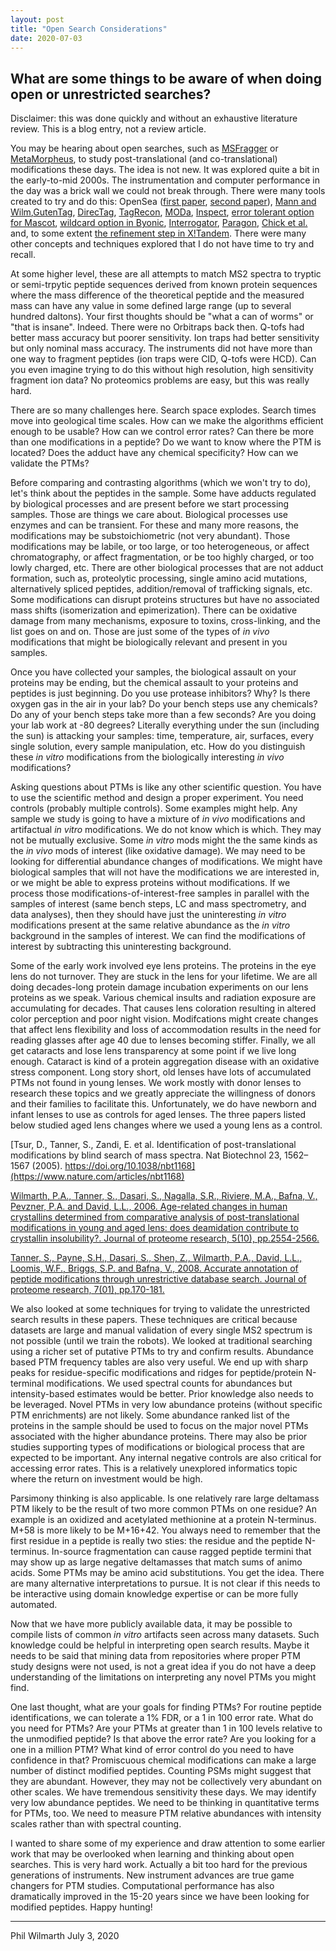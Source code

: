 ```yaml
---
layout: post
title: "Open Search Considerations"
date: 2020-07-03
---
```


## What are some things to be aware of when doing open or unrestricted searches?

Disclaimer: this was done quickly and without an exhaustive literature review. This is a blog entry, not a review article.

You may be hearing about open searches, such as [MSFragger](https://www.nature.com/articles/nmeth.4256) or [MetaMorpheus](https://pubs.acs.org/doi/abs/10.1021/acs.jproteome.7b00873), to study post-translational (and co-translational) modifications these days. The idea is not new. It was explored quite a bit in the early-to-mid 2000s. The instrumentation and computer performance in the day was a brick wall we could not break through. There were many tools created to try and do this: OpenSea ([first paper](https://pubs.acs.org/doi/abs/10.1021/pr049781j), [second paper](https://pubs.acs.org/doi/abs/10.1021/ac035258x)), [Mann and Wilm](https://pubs.acs.org/doi/pdf/10.1021/ac00096a002),[GutenTag](https://pubs.acs.org/doi/abs/10.1021/ac0347462), [DirecTag](https://pubs.acs.org/doi/abs/10.1021/pr800154p), [TagRecon](https://pubs.acs.org/doi/abs/10.1021/pr900850m), [MODa](https://www.mcponline.org/content/11/4/M111.010199.short), [Inspect](https://pubs.acs.org/doi/abs/10.1021/ac050102d), [error tolerant option for Mascot](https://onlinelibrary.wiley.com/doi/abs/10.1002/1615-9861(200210)2:10%3C1426::AID-PROT1426%3E3.0.CO;2-5), [wildcard option in Byonic](https://currentprotocols.onlinelibrary.wiley.com/doi/abs/10.1002/0471250953.bi1320s40), [Interrogator](https://pubs.acs.org/doi/abs/10.1021/ac0481046), [Paragon](https://www.mcponline.org/content/6/9/1638.short), [Chick et al.](https://www.nature.com/articles/nbt.3267/) and, to some extent [the refinement step in X!Tandem](https://onlinelibrary.wiley.com/doi/abs/10.1002/rcm.1198). There were many other concepts and techniques explored that I do not have time to try and recall.

At some higher level, these are all attempts to match MS2 spectra to tryptic or semi-trpytic peptide sequences derived from known protein sequences where the mass difference of the theoretical peptide and the measured mass can have any value in some defined large range (up to several hundred daltons). Your first thoughts should be "what a can of worms" or "that is insane". Indeed. There were no Orbitraps back then. Q-tofs had better mass accuracy but poorer sensitivity. Ion traps had better sensitivity but only nominal mass accuracy. The instruments did not have more than one way to fragment peptides (ion traps were CID, Q-tofs were HCD). Can you even imagine trying to do this without high resolution, high sensitivity fragment ion data? No proteomics problems are easy, but this was really hard.

There are so many challenges here. Search space explodes. Search times move into geological time scales. How can we make the algorithms efficient enough to be usable? How can we control error rates? Can there be more than one modifications in a peptide? Do we want to know where the PTM is located? Does the adduct have any chemical specificity? How can we validate the PTMs?  

Before comparing and contrasting algorithms (which we won't try to do), let's think about the peptides in the sample. Some have adducts regulated by biological processes and are present before we start processing samples. Those are things we care about. Biological processes use enzymes and can be transient. For these and many more reasons, the modifications may be substoichiometric (not very abundant). Those modifications may be labile, or too large, or too heterogeneous, or affect chromatography, or affect fragmentation, or be too highly charged, or too lowly charged, etc. There are other biological processes that are not adduct formation, such as, proteolytic processing, single amino acid mutations, alternatively spliced peptides, addition/removal of trafficking signals, etc. Some modifications can disrupt proteins structures but have no associated mass shifts (isomerization and epimerization). There can be oxidative damage from many mechanisms, exposure to toxins, cross-linking, and the list goes on and on. Those are just some of the types of _in vivo_ modifications that might be biologically relevant and present in you samples.

Once you have collected your samples, the biological assault on your proteins may be ending, but the chemical assault to your proteins and peptides is just beginning. Do you use protease inhibitors? Why? Is there oxygen gas in the air in your lab? Do your bench steps use any chemicals? Do any of your bench steps take more than a few seconds? Are you doing your lab work at -80 degrees? Literally everything under the sun (including the sun) is attacking your samples: time, temperature, air, surfaces, every single solution, every sample manipulation, etc. How do you distinguish these _in vitro_ modifications from the biologically interesting _in vivo_ modifications?

Asking questions about PTMs is like any other scientific question. You have to use the scientific method and design a proper experiment. You need controls (probably multiple controls). Some examples might help. Any sample we study is going to have a mixture of _in vivo_ modifications and artifactual _in vitro_ modifications. We do not know which is which. They may not be mutually exclusive. Some _in vitro_ mods might the the same kinds as the _in vivo_ mods of interest (like oxidative damage). We may need to be looking for differential abundance changes of modifications. We might have biological samples that will not have the modifications we are interested in, or we might be able to express proteins without modifications. If we process those modifications-of-interest-free samples in parallel with the samples of interest (same bench steps, LC and mass spectrometry, and data analyses), then they should have just the uninteresting _in vitro_ modifications present at the same relative abundance as the _in vitro_ background in the samples of interest. We can find the modifications of interest by subtracting this uninteresting background.

Some of the early work involved eye lens proteins. The proteins in the eye lens do not turnover. They are stuck in the lens for your lifetime. We are all doing decades-long protein damage incubation experiments on our lens proteins as we speak. Various chemical insults and radiation exposure are accumulating for decades. That causes lens coloration resulting in altered color perception and poor night vision. Modifcations might create changes that affect lens flexibility and loss of accommodation results in the need for reading glasses after age 40 due to lenses becoming stiffer. Finally, we all get cataracts and lose lens transparency at some point if we live long enough. Cataract is kind of a protein aggregation disease with an oxidative stress component. Long story short, old lenses have lots of accumulated PTMs not found in young lenses. We work mostly with donor lenses to research these topics and we greatly appreciate the willingness of donors and their families to facilitate this. Unfortunately, we do have newborn and infant lenses to use as controls for aged lenses. The three papers listed below studied aged lens changes where we used a young lens as a control.     

[Tsur, D., Tanner, S., Zandi, E. et al. Identification of post-translational modifications by blind search of mass spectra. Nat Biotechnol 23, 1562–1567 (2005). https://doi.org/10.1038/nbt1168](https://www.nature.com/articles/nbt1168)

[Wilmarth, P.A., Tanner, S., Dasari, S., Nagalla, S.R., Riviere, M.A., Bafna, V., Pevzner, P.A. and David, L.L., 2006. Age-related changes in human crystallins determined from comparative analysis of post-translational modifications in young and aged lens: does deamidation contribute to crystallin insolubility?. Journal of proteome research, 5(10), pp.2554-2566.](https://pubs.acs.org/doi/10.1021/pr050473a)[](https://pubs.acs.org/doi/10.1021/pr050473a)[](https://pubs.acs.org/doi/10.1021/pr050473a)

[Tanner, S., Payne, S.H., Dasari, S., Shen, Z., Wilmarth, P.A., David, L.L., Loomis, W.F., Briggs, S.P. and Bafna, V., 2008. Accurate annotation of peptide modifications through unrestrictive database search. Journal of proteome research, 7(01), pp.170-181.](https://pubs.acs.org/doi/10.1021/pr070444v)

We also looked at some techniques for trying to validate the unrestricted search results in these papers. These techniques are critical because datasets are large and manual validation of every single MS2 spectrum is not possible (until we train the robots). We looked at traditional searching using a richer set of putative PTMs to try and confirm results. Abundance based PTM frequency tables are also very useful. We end up with sharp peaks for residue-specific modifications and ridges for peptide/protein N-terminal modifications. We used spectral counts for abundances but intensity-based estimates would be better. Prior knowledge also needs to be leveraged. Novel PTMs in very low abundance proteins (without specific PTM enrichments) are not likely. Some abundance ranked list of the proteins in the sample should be used to focus on the major novel PTMs associated with the higher abundance proteins. There may also be prior studies supporting types of modifications or biological process that are expected to be important. Any internal negative controls are also critical for accessing error rates. This is a relatively unexplored informatics topic where the return on investment would be high.

Parsimony thinking is also applicable. Is one relatively rare large deltamass PTM likely to be the result of two more common PTMs on one residue? An example is an oxidized and acetylated methionine at a protein N-terminus. M+58 is more likely to be M+16+42. You always need to remember that the first residue in a peptide is really two sties: the residue and the peptide N-terminus. In-source fragmentation can cause ragged peptide termini that may show up as large negative deltamasses that match sums of animo acids. Some PTMs may be amino acid substitutions. You get the idea. There are many alternative interpretations to pursue. It is not clear if this needs to be interactive using domain knowledge expertise or can be more fully automated.

Now that we have more publicly available data, it may be possible to compile lists of common _in vitro_ artifacts seen across many datasets. Such knowledge could be helpful in interpreting open search results. Maybe it needs to be said that mining data from repositories where proper PTM study designs were not used, is not a great idea if you do not have a deep understanding of the limitations on interpreting any novel PTMs you might find.

One last thought, what are your goals for finding PTMs? For routine peptide identifications, we can tolerate a 1% FDR, or a 1 in 100 error rate. What do you need for PTMs? Are your PTMs at greater than 1 in 100 levels relative to the unmodified peptide? Is that above the error rate? Are you looking for a one in a million PTM? What kind of error control do you need to have confidence in that? Promiscuous chemical modifications can make a large number of distinct modified peptides. Counting PSMs might suggest that they are abundant. However, they may not be collectively very abundant on other scales. We have tremendous sensitivity these days. We may identify very low abundance peptides. We need to be thinking in quantitative terms for PTMs, too. We need to measure PTM relative abundances with intensity scales rather than with spectral counting.

I wanted to share some of my experience and draw attention to some earlier work that may be overlooked when learning and thinking about open searches. This is very hard work. Actually a bit too hard for the previous generations of instruments. New instrument advances are true game changers for PTM studies. Computational performance has also dramatically improved in the 15-20 years since we have been looking for modified peptides. Happy hunting!

---

Phil Wilmarth
July 3, 2020
